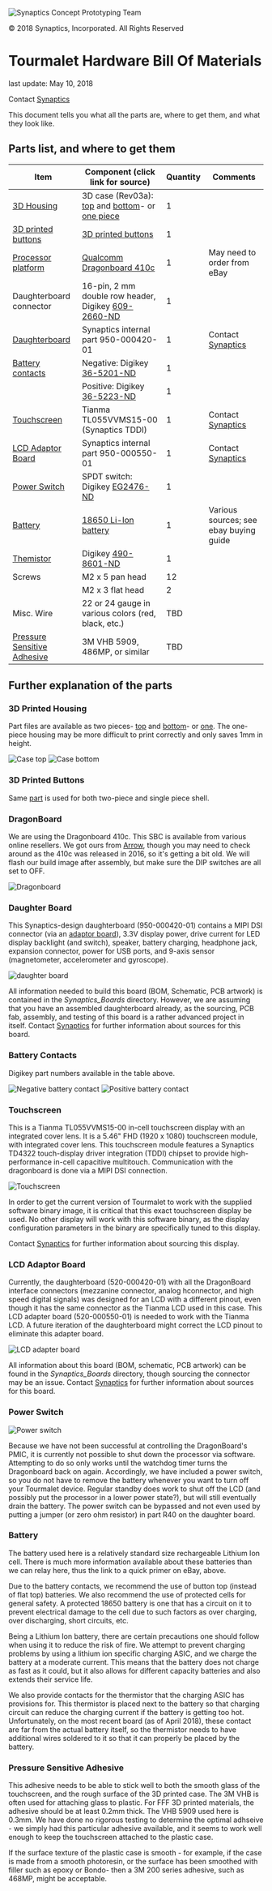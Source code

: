![Synaptics Concept Prototyping Team](Pictures/Small/CPT_logo.png) 

&copy; 2018 Synaptics, Incorporated. All Rights Reserved
# Tourmalet Hardware Bill Of Materials

last update: May 10, 2018

Contact [Synaptics](mailto:tourmalet@synaptics.com)

This document tells you what all the parts are, where to get them, and what they look like.

## Parts list, and where to get them
| Item                                                        | Component (click link for source)                                                                                                                             | Quantity | Comments                               |
|-------------------------------------------------------------|---------------------------------------------------------------------------------------------------------------------------------------------------------------|----------|----------------------------------------|
| [3D Housing](#3d-printed-housing)                           | 3D case (Rev03a): [top](../Casing/Rev03a_shell_top.STL) and [bottom](../Casing/Rev03a_shell_bottom.STL)- or [one piece](../Casing/Rev03a_one_piece_shell.STL) | 1        |                                        |
| [3D printed buttons](#3d-printed-buttons)                   | [3D printed buttons](../Casing/Rev03a_buttons.stl)                                                                                                            | 1        |                                        |
| [Processor platform](#dragonboard)                          | [Qualcomm Dragonboard 410c](https://www.arrow.com/en/products/dragonboard410c/arrow-development-tools)                                                        | 1        | May need to order from eBay            |
| Daughterboard connector                                     | 16-pin, 2 mm double row header, Digikey [609-2660-ND](https://www.digikey.com/product-detail/en/amphenol-fci/63453-116LF/609-2660-ND )                        | 1        |                                        |
| [Daughterboard](#daughter-board)                            | Synaptics internal part 950-000420-01                                                                                                                         | 1        |Contact [Synaptics](mailto:tourmalet@synaptics.com)                                        |
| [Battery contacts](#battery-contacts)                       | Negative: Digikey [36-5201-ND](https://www.digikey.com/product-detail/en/keystone-electronics/5201/36-5201-ND)                                                | 1        |                                        |
|                                                             | Positive: Digikey [36-5223-ND](https://www.digikey.com/product-detail/en/keystone-electronics/5223/36-5223-ND )                                               | 1        |                                        |
| [Touchscreen](#touchscreen)                                 | Tianma TL055VVMS15-00 (Synaptics TDDI)                                                                                                                        | 1        |Contact [Synaptics](mailto:tourmalet@synaptics.com)                                        |
| [LCD Adaptor Board](#lcd-adaptor-board)                     | Synaptics internal part 950-000550-01                                                                                                                         |1          |Contact [Synaptics](mailto:tourmalet@synaptics.com)                                        |
| [Power Switch](#power-switch)                               | SPDT switch: Digikey [EG2476-ND](https://www.digikey.com/product-detail/en/e-switch/EG2476-ND)                                                                | 1        |                                        |
| [Battery](#battery)                                         | [18650 Li-Ion battery](https://www.ebay.com/gds/18650-Battery-Buying-Guide-/10000000177628747/g.html)                                                         | 1        | Various sources; see ebay buying guide |
| [Themistor](#battery)                                       | Digikey [490-8601-ND](https://www.digikey.com/product-detail/en/murata-electronics-north-america/NXRT15XH103FA1B030/490-8601-ND/3788625)                      | 1        |                                        |
| Screws                                                      | M2 x 5 pan head                                                                                                                                               | 12       |                                        |
|                                                             | M2 x 3 flat head                                                                                                                                              | 2        |                                        |
| Misc. Wire                                                  | 22 or 24 gauge in various colors (red, black, etc.)                                                                                                           | TBD      |                                        |
| [Pressure Sensitive Adhesive](#pressure-sensitive-adhesive) | 3M VHB 5909, 486MP, or similar                                                                                                                                | TBD      |                                        |


## Further explanation of the parts

### 3D Printed Housing
Part files are available as two pieces- [top](../Casing/Rev03a_shell_top.STL) and [bottom](../Casing/Rev03a_shell_bottom.STL)- or [one](../Casing/Rev03a_one_piece_shell.STL). The one-piece housing may be more difficult to print correctly and only saves 1mm in height.

![Case top](Pictures/Small/case_top.jpg "Casing top") 
![Case bottom](Pictures/Small/case_bottom.jpg "Casing bottom")

### 3D Printed Buttons
Same [part](../Casing/Rev03a_buttons.STL) is used for both two-piece and single piece shell.

### DragonBoard
We are using the Dragonboard 410c.  This SBC is available from various online resellers. We got ours from [Arrow](https://www.arrow.com/en/products/dragonboard410c/arrow-development-tools), though you may need to check around as the 410c was released in 2016, so it's getting a bit old.
We will flash our build image after assembly, but make sure the DIP switches are all set to OFF.

![Dragonboard](Pictures/Small/dragonboard.jpg "Dragonboard 410c from Arrow")

### Daughter Board
This Synaptics-design daughterboard (950-000420-01) contains a MIPI DSI connector (via an [adaptor board](#lcd-adaptor-board)), 3.3V display power, drive current for LED display backlight (and switch), speaker, battery charging, headphone jack, expansion connector, power for USB ports, and 9-axis sensor (magnetometer, accelerometer and gyroscope).  

![daughter board](Pictures/Small/daughter_board.jpg "Don't try building this by yourself!")

All information needed to build this board (BOM, Schematic, PCB artwork) is contained in the *Synaptics_Boards* directory. However, we are assuming that you have an assembled daughterboard already, as the sourcing, PCB fab, assembly, and testing of this board is a rather advanced project in itself.  Contact [Synaptics](mailto:tourmalet@synaptics.com) for further information about sources for this board.

### Battery Contacts
Digikey part numbers available in the table above.

![Negative battery contact](Pictures/Small/5201_battery_contact.jpg "Negative battery contact") 
![Positive battery contact](Pictures/Small/5223_battery_contact.jpg "Positive battery contact")

### Touchscreen
This is a Tianma TL055VVMS15-00 in-cell touchscreen display with an integrated cover lens.  It is a 5.46" FHD (1920 x 1080) touchscreen module, with integrated cover lens.  This touchscreen module features a Synaptics TD4322 touch-display driver integration (TDDI) chipset to provide high-performance in-cell capacitive multitouch.  Communication with the dragonboard is done via a MIPI DSI connection.  

![Touchscreen](Pictures/Small/Touchscreen.jpg)

In order to get the current version of Tourmalet to work with the supplied software binary image, it is critical that this exact touchscreen display be used.  No other display will work with this software binary, as the display configuration parameters in the binary are specifically tuned to this display. 

Contact [Synaptics](mailto:tourmalet@synaptics.com) for further information about sourcing this display.

### LCD Adaptor Board
Currently, the daughterboard (520-000420-01) with all the DragonBoard interface connectors (mezzanine connector, analog hconnector, and high speed digital signals) was designed for an LCD with a different pinout, even though it has the same connector as the Tianma LCD used in this case. This LCD adapter board (520-000550-01) is needed to work with the Tianma LCD. A future iteration of the daughterboard might correct the LCD pinout to eliminate this adapter board.  

![LCD adapter board](Pictures/Small/lcd_adapter.jpg "LCD adaptor board for daughterboard")

All information about this board (BOM, schematic, PCB artwork) can be found in the *Synaptics_Boards* directory, though sourcing the connector may be an issue. Contact [Synaptics](mailto:tourmalet@synaptics.com) for further information about sources for this board.

### Power Switch
![Power switch](Pictures/Small/switch.jpg)

Because we have not been successful at controlling the DragonBoard's PMIC, it is currently not possible to shut down the processor via software. Attempting to do so only works until the watchdog timer turns the Dragonboard back on again.  Accordingly, we have included a power switch, so you do not have to remove the battery whenever you want to turn off your Tourmalet device. Regular standby does work to shut off the LCD (and possibly put the processor in a lower power state?), but will still eventually drain the battery.
The power switch can be bypassed and not even used by putting a jumper (or zero ohm resistor) in part R40 on the daughter board.

### Battery
The battery used here is a relatively standard size rechargeable Lithium Ion cell. There is much more information available about these batteries than we can relay here, thus the link to a quick primer on eBay, above.

Due to the battery contacts, we recommend the use of button top (instead of flat top) batteries. We also recommend the use of protected cells for general safety. A protected 18650 battery is one that has a circuit on it to prevent electrical damage to the cell due to such factors as over charging, over discharging, short circuits, etc. 

Being a Lithium Ion battery, there are certain precautions one should follow when using it to reduce the risk of fire. We attempt to prevent charging problems by using a lithium ion specific charging ASIC, and we charge the battery at a moderate current. This means that the battery does not charge as fast as it could, but it also allows for different capacity batteries and also extends their service life.

We also provide contacts for the thermistor that the charging ASIC has provisions for. This thermistor is placed next to the battery so that charging circuit can reduce the charging current if the battery is getting too hot. Unfortunately, on the most recent board (as of April 2018), these contact are far from the actual battery itself, so the thermistor needs to have additional wires soldered to it so that it can properly be placed by the battery.

### Pressure Sensitive Adhesive
This adhesive needs to be able to stick well to both the smooth glass of the touchscreen, and the rough surface of the 3D printed case. The 3M VHB is often used for attaching glass to plastic. For FFF 3D printed materials, the adhesive should be at least 0.2mm thick. The VHB 5909 used here is 0.3mm. We have done no rigorous testing to determine the optimal adhseive - we simply had this particular adhesive available, and it seems to work well enough to keep the touchscreen attached to the plastic case.

If the surface texture of the plastic case is smooth - for example, if the case is made from a smooth photoresin, or the surface has been smoothed with filler such as epoxy or Bondo- then a 3M 200 series adhesive, such as 468MP, might be acceptable.